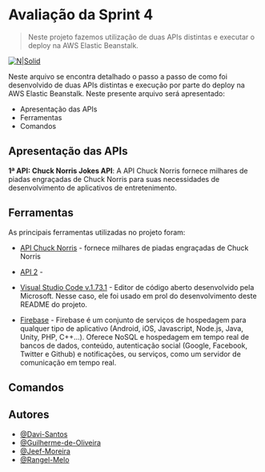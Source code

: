 # Avaliação da Sprint 4

> Neste projeto fazemos utilização de duas APIs distintas e executar o deploy na AWS Elastic Beanstalk.

[![N|Solid](https://upload.wikimedia.org/wikipedia/commons/thumb/f/f3/LogoCompasso-positivo.png/440px-LogoCompasso-positivo.png)](https://compass.uol/pt/home/)

Neste arquivo se encontra detalhado o passo a passo de como foi desenvolvido de duas APIs distintas e execução por parte do deploy na AWS Elastic Beanstalk. Neste presente arquivo será apresentado:
- Apresentação das APIs
- Ferramentas
- Comandos

## Apresentação das APIs

**1ª API: Chuck Norris Jokes API**: 
A API Chuck Norris fornece milhares de piadas engraçadas de Chuck Norris para suas necessidades de desenvolvimento de aplicativos de entretenimento.


## Ferramentas

As principais ferramentas utilizadas no projeto foram:

- [API Chuck Norris](https://api.chucknorris.io/jokes/random) - fornece milhares de piadas engraçadas de Chuck Norris

- [API 2](https://www.boredapi.com/api/activity) -

- [Visual Studio Code v.1.73.1](https://code.visualstudio.com/) - Editor de código aberto desenvolvido pela Microsoft. Nesse caso, ele foi usado em prol do desenvolvimento deste README do projeto.

- [Firebase]() - Firebase é um conjunto de serviços de hospedagem para qualquer tipo de aplicativo (Android, iOS, Javascript, Node.js, Java, Unity, PHP, C++...). Oferece NoSQL e hospedagem em tempo real de bancos de dados, conteúdo, autenticação social (Google, Facebook, Twitter e Github) e notificações, ou serviços, como um servidor de comunicação em tempo real.

## Comandos




## Autores

* [@Davi-Santos](https://github.com/davi222-santos)
* [@Guilherme-de-Oliveira](https://github.com/GuilOliveira)
* [@Jeef-Moreira](https://github.com/Jeef-Moreira)
* [@Rangel-Melo](https://github.com/Rangelmello)